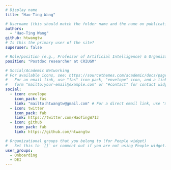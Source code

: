 ```yaml
---
# Display name
title: "Hao-Ting Wang"

# Username (this should match the folder name and the name on publications)
authors:
  - "Hao-Ting Wang"
github: htwangtw
# Is this the primary user of the site?
superuser: false

# Role/position (e.g., Professor of Artificial Intelligence) & Organizations/Affiliations
position: "Postdoc researcher at CRIUGM"

# Social/Academic Networking
# For available icons, see: https://sourcethemes.com/academic/docs/page-builder/#icons
#   For an email link, use "fas" icon pack, "envelope" icon, and a link in the
#   form "mailto:your-email@example.com" or "#contact" for contact widget.
social:
  - icon: envelope
    icon_pack: fas
    link: "mailto:htwangtw@gmail.com" # For a direct email link, use "mailto:test@example.org".
  - icon: twitter
    icon_pack: fab
    link: https://twitter.com/HaoTingW713
  - icon: github
    icon_pack: fab
    link: https://github.com/htwangtw

# Organizational groups that you belong to (for People widget)
#   Set this to `[]` or comment out if you are not using People widget.
user_groups:
  - Onboarding
  - DEI
---
```


